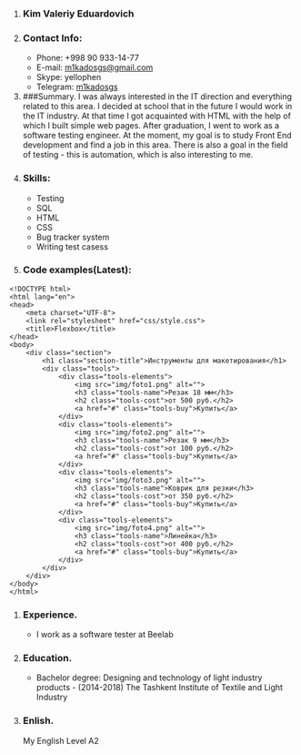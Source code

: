 1. ### Kim Valeriy Eduardovich
1. ### Contact Info:
   * Phone: +998 90 933-14-77
   * E-mail: [m1kadosgs@gmail.com](mailto:m1kadosgs@gmail.com)
   * Skype: yellophen
   * Telegram: [m1kadosgs](https://t.me/m1kadosgs)
1. ###Summary. 
I was always interested in the IT direction and everything related to this area. I decided at school that in the future I would work in the IT industry. At that time I got acquainted with HTML with the help of which I built simple web pages. After graduation, I went to work as a software testing engineer. At the moment, my goal is to study Front End development and find a job in this area. There is also a goal in the field of testing - this is automation, which is also interesting to me.
1. ### Skills:
   * Testing
   * SQL
   * HTML
   * CSS
   * Bug tracker system
   * Writing test casess
1. ### Code examples(Latest):
```
<!DOCTYPE html>
<html lang="en">
<head>
	<meta charset="UTF-8">
	<link rel="stylesheet" href="css/style.css">
	<title>Flexbox</title>
</head>
<body>
	<div class="section">
		<h1 class="section-title">Инструменты для макетирования</h1>
		<div class="tools">
			<div class="tools-elements">
				<img src="img/foto1.png" alt="">
				<h3 class="tools-name">Резак 18 мм</h3>
				<h2 class="tools-cost">от 500 руб.</h2>
				<a href="#" class="tools-buy">Купить</a>
			</div>
			<div class="tools-elements">
				<img src="img/foto2.png" alt="">
				<h3 class="tools-name">Резак 9 мм</h3>
				<h2 class="tools-cost">от 100 руб.</h2>
				<a href="#" class="tools-buy">Купить</a>
			</div>
			<div class="tools-elements">
				<img src="img/foto3.png" alt="">
				<h3 class="tools-name">Коврик для резки</h3>
				<h2 class="tools-cost">от 350 руб.</h2>
				<a href="#" class="tools-buy">Купить</a>
			</div>
			<div class="tools-elements">
				<img src="img/foto4.png" alt="">
				<h3 class="tools-name">Линейка</h3>
				<h2 class="tools-cost">от 400 руб.</h2>
				<a href="#" class="tools-buy">Купить</a>
			</div>
		</div>
	</div>
</body>
</html>
```
1. ### Experience.
   * I work as a software tester at Beelab
1. ### Education.
   * Bachelor degree: Designing and technology of light industry products - (2014-2018) The Tashkent Institute of Textile and Light Industry
1. ### Enlish.
   My English Level A2